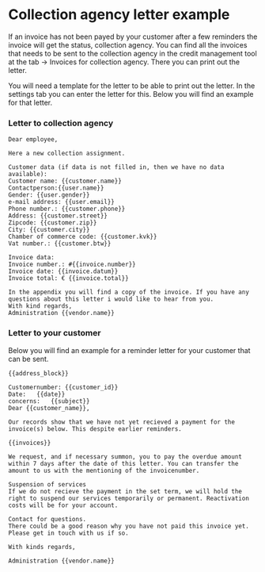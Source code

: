 # Collection agency letter example

If an invoice has not been payed by your customer after a few reminders the invoice will get the status, collection agency. 
You can find all the invoices that needs to be sent to the collection agency in the credit management tool at the tab -> Invoices for collection agency. There you can print out the letter. 

You will need a template for the letter to be able to print out the letter. In the settings tab you can enter the letter for this. Below you will find an example for that letter.

### Letter to collection agency

```
Dear employee,

Here a new collection assignment.

Customer data (if data is not filled in, then we have no data available):
Customer name: {{customer.name}}
Contactperson:{{user.name}}
Gender: {{user.gender}}
e-mail address: {{user.email}}
Phone number.: {{customer.phone}}
Address: {{customer.street}}
Zipcode: {{customer.zip}}
City: {{customer.city}}
Chamber of commerce code: {{customer.kvk}}
Vat number.: {{customer.btw}}

Invoice data:
Invoice number.: #{{invoice.number}}
Invoice date: {{invoice.datum}}
Invoice total: € {{invoice.total}}

In the appendix you will find a copy of the invoice. If you have any questions about this letter i would like to hear from you.
With kind regards,
Administration {{vendor.name}}
```

### Letter to your customer

Below you will find an example for a reminder letter for your customer that can be sent.

 
 ```
{{address_block}}

Customernumber:	{{customer_id}}
Date:	{{date}}
concerns:	{{subject}}
Dear {{customer_name}},

Our records show that we have not yet recieved a payment for the invoice(s) below. This despite earlier reminders.

{{invoices}}

We request, and if necessary summon, you to pay the overdue amount within 7 days after the date of this letter. You can transfer the amount to us with the mentioning of the invoicenumber.

Suspension of services
If we do not recieve the payment in the set term, we will hold the right to suspend our services temporarily or permanent. Reactivation costs will be for your account.

Contact for questions.
There could be a good reason why you have not paid this invoice yet. Please get in touch with us if so.

With kinds regards,

Administration {{vendor.name}}

```